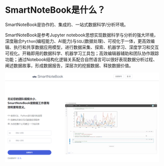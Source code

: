 # SmartNoteBook是什么？

SmartNoteBook是协作的、集成的、一站式数据科学/分析环境。

SmartNoteBook是参考Jupyter notebook思想实现数据科学与分析的强大环境，深度融合`Python`(编程能力、AI能力)与`SQL`(数据处理)、可视化于一体，更高效编辑、执行和共享数据应用模型，进行数据采集、探索、机器学习、深度学习和交互可视化。开箱即用的数据科学、机器学习工具包；高效编辑器辅助和团队协作跟踪功能；通过Notebook结构化逻辑关系配合自然语言可以很好表现数据分析过程、阐述数据故事，形成数据报告，深层次的挖掘数据、释放数据价值。

![](/assets/import.png)

